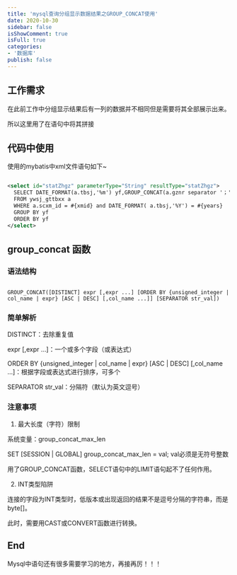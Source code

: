 ```yaml
---
title: 'mysql查询分组显示数据结果之GROUP_CONCAT使用'
date: 2020-10-30
sidebar: false
isShowComment: true
isFull: true
categories:
- '数据库'
publish: false
---
```


<!-- more -->

## 工作需求

在此前工作中分组显示结果后有一列的数据并不相同但是需要将其全部展示出来。

所以这里用了在语句中将其拼接

## 代码中使用

使用的mybatis中xml文件语句如下~

```xml

<select id="statZhgz" parameterType="String" resultType="statZhgz">
  SELECT DATE_FORMAT(a.tbsj,'%m') yf,GROUP_CONCAT(a.gznr separator '；') as gznr,sum(a.gts) gts,GROUP_CONCAT(a.bz separator '；') bz
  FROM ywsj_gttbxx a
  WHERE a.scxm_id = #{xmid} and DATE_FORMAT( a.tbsj,'%Y') = #{years}
  GROUP BY yf
  ORDER BY yf
</select>
```
## group_concat 函数

### 语法结构

```

GROUP_CONCAT([DISTINCT] expr [,expr ...] [ORDER BY {unsigned_integer | col_name | expr} [ASC | DESC] [,col_name ...]] [SEPARATOR str_val])
```
### 简单解析

DISTINCT：去除重复值

expr [,expr ...]：一个或多个字段（或表达式）

ORDER BY {unsigned_integer | col_name | expr} [ASC | DESC] [,col_name ...]：根据字段或表达式进行排序，可多个

SEPARATOR str_val：分隔符（默认为英文逗号）

### 注意事项

1. 最大长度（字符）限制

系统变量：group_concat_max_len

SET [SESSION | GLOBAL] group_concat_max_len = val;
val必须是无符号整数

用了GROUP_CONCAT函数，SELECT语句中的LIMIT语句起不了任何作用。

2. INT类型陷阱

连接的字段为INT类型时，低版本或出现返回的结果不是逗号分隔的字符串，而是byte[]。

此时，需要用CAST或CONVERT函数进行转换。

## End

Mysql中语句还有很多需要学习的地方，再接再厉！！！